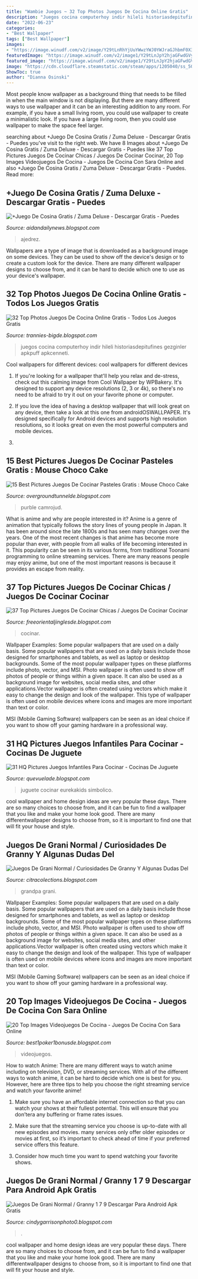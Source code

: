 ```yaml
---
title: "Wambie Juegos ~ 32 Top Photos Juegos De Cocina Online Gratis"
description: "Juegos cocina computerhoy indir hileli historiasdepitufines gezginler apkpuff apkcenneti"
date: "2022-06-23"
categories:
- "Best Wallpaper"
tags: ["Best Wallpaper"]
images:
- "https://image.winudf.com/v2/image/Y29tLnRhYjUuYWwzYWJ0YWJraGJhbmF0X3NjcmVlbl8zXzE1MDkxMTE4MDBfMDQx/screen-3.jpg?fakeurl=1&amp;type=.jpg"
featuredImage: "https://image.winudf.com/v2/image1/Y29tLnJpY2hjaGFwdGVyLmdyYW5ueWNoYXB0ZXJ0d28uZ3Jhbm55cmljaC5tb25leWdvbGRncmFubnkyMDIwX3NjcmVlbl8xXzE1NzI3ODEwMTlfMDE1/screen-1.jpg?fakeurl=1&amp;type=.jpg"
featured_image: "https://image.winudf.com/v2/image1/Y29tLnJpY2hjaGFwdGVyLmdyYW5ueWNoYXB0ZXJ0d28uZ3Jhbm55cmljaC5tb25leWdvbGRncmFubnkyMDIwX3NjcmVlbl8xXzE1NzI3ODEwMTlfMDE1/screen-1.jpg?fakeurl=1&amp;type=.jpg"
image: "https://cdn.cloudflare.steamstatic.com/steam/apps/1205040/ss_5047abe8dfcef22c96bb42d4879b6daad3904fc8.1920x1080.jpg?t=1585895719"
ShowToc: true
author: "Dianna Osinski"
---
```



Most people know wallpaper as a background thing that needs to be filled in when the main window is not displaying. But there are many different ways to use wallpaper and it can be an interesting addition to any room. For example, if you have a small living room, you could use wallpaper to create a minimalistic look. If you have a large living room, then you could use wallpaper to make the space feel larger.

	

		
searching about +Juego De Cosina Gratis / Zuma Deluxe - Descargar Gratis - Puedes you've visit to the right web. We have 8 Images about +Juego De Cosina Gratis / Zuma Deluxe - Descargar Gratis - Puedes like 37 Top Pictures Juegos De Cocinar Chicas / Juegos De Cocinar Cocinar, 20 Top Images Videojuegos De Cocina - Juegos De Cocina Con Sara Online and also +Juego De Cosina Gratis / Zuma Deluxe - Descargar Gratis - Puedes. Read more:
		
    
## +Juego De Cosina Gratis / Zuma Deluxe - Descargar Gratis - Puedes

<img loading=lazy src="https://idescargar.com/wp-content/uploads/2018/12/Ajedrez-_2.jpg" onerror="this.onerror=null;this.src='https://tse2.mm.bing.net/th?id=OIP.34hYoNbpUi_op1N6km2QZgHaEK&amp;pid=15.1';" alt="+Juego De Cosina Gratis / Zuma Deluxe - Descargar Gratis - Puedes">

_Source: aidandailynews.blogspot.com_

>ajedrez. 

	

Wallpapers are a type of image that is downloaded as a background image on some devices. They can be used to show off the device's design or to create a custom look for the device. There are many different wallpaper designs to choose from, and it can be hard to decide which one to use as your device's wallpaper.

    
## 32 Top Photos Juegos De Cocina Online Gratis - Todos Los Juegos Gratis

<img loading=lazy src="https://cdn.computerhoy.com/sites/navi.axelspringer.es/public/styles/1200/public/media/image/2016/04/166198-mejores-juegos-cocina-android-iphone-ipad.jpg?itok=5DmCIb8P" onerror="this.onerror=null;this.src='https://tse2.mm.bing.net/th?id=OIP.kHdD-zhk1-PjLxi6iQMrxgHaEL&amp;pid=15.1';" alt="32 Top Photos Juegos De Cocina Online Gratis - Todos Los Juegos Gratis">

_Source: trannies-bigde.blogspot.com_

>juegos cocina computerhoy indir hileli historiasdepitufines gezginler apkpuff apkcenneti. 

	

Cool wallpapers for different devices:
cool wallpapers for different devices 

1. If you're looking for a wallpaper that'll help you relax and de-stress, check out this calming image from Cool Wallpaper by WPBakery. It's designed to support any device resolutions (2, 3 or 4k), so there's no need to be afraid to try it out on your favorite phone or computer.

2. If you love the idea of having a desktop wallpaper that will look great on any device, then take a look at this one from androidOSWALLPAPER. It's designed specifically for Android devices and supports high resolution resolutions, so it looks great on even the most powerful computers and mobile devices.

3.

    
## 15 Best Pictures Juegos De Cocinar Pasteles Gratis : Mouse Choco Cake

<img loading=lazy src="https://img.programas-gratis.net/imagenes_extra/4/40923_3.jpg" onerror="this.onerror=null;this.src='https://tse4.mm.bing.net/th?id=OIP._JqhwhaMeuZLFvo_zV3cvAHaFj&amp;pid=15.1';" alt="15 Best Pictures Juegos De Cocinar Pasteles Gratis : Mouse Choco Cake">

_Source: overgroundtunnelde.blogspot.com_

>purble camrojud. 

	

What is anime and why are people interested in it?
Anime is a genre of animation that typically follows the story lines of young people in Japan. It has been around since the late 1800s and has seen many changes over the years. One of the most recent changes is that anime has become more popular than ever, with people from all walks of life becoming interested in it. This popularity can be seen in its various forms, from traditional Toonami programming to online streaming services. There are many reasons people may enjoy anime, but one of the most important reasons is because it provides an escape from reality.

    
## 37 Top Pictures Juegos De Cocinar Chicas / Juegos De Cocinar Cocinar

<img loading=lazy src="https://image.winudf.com/v2/image/Y29tLnRhYjUuYWwzYWJ0YWJraGJhbmF0X3NjcmVlbl8zXzE1MDkxMTE4MDBfMDQx/screen-3.jpg?fakeurl=1&amp;type=.jpg" onerror="this.onerror=null;this.src='https://tse4.mm.bing.net/th?id=OIP.Y4zXAcGs7vk0w5S9MvjyCgHaEc&amp;pid=15.1';" alt="37 Top Pictures Juegos De Cocinar Chicas / Juegos De Cocinar Cocinar">

_Source: freeorientaljinglesde.blogspot.com_

>cocinar. 

	

Wallpaper Examples: Some popular wallpapers that are used on a daily basis.
Some popular wallpapers that are used on a daily basis include those designed for smartphones and tablets, as well as laptop or desktop backgrounds. Some of the most popular wallpaper types on these platforms include photo, vector, and MSI. 
Photo wallpaper is often used to show off photos of people or things within a given space. It can also be used as a background image for websites, social media sites, and other applications.Vector wallpaper is often created using vectors which make it easy to change the design and look of the wallpaper. This type of wallpaper is often used on mobile devices where icons and images are more important than text or color. 

MSI (Mobile Gaming Software) wallpapers can be seen as an ideal choice if you want to show off your gaming hardware in a professional way.

    
## 31 HQ Pictures Juegos Infantiles Para Cocinar - Cocinas De Juguete

<img loading=lazy src="https://i.pinimg.com/originals/c1/76/1d/c1761daef44e58b323867fcf1471a71a.jpg" onerror="this.onerror=null;this.src='https://tse1.mm.bing.net/th?id=OIP.FFHDVZrSg99PeyysVOWsawAAAA&amp;pid=15.1';" alt="31 HQ Pictures Juegos Infantiles Para Cocinar - Cocinas De Juguete">

_Source: quevuelade.blogspot.com_

>juguete cocinar eurekakids simbolico. 

	

cool wallpaper and home design ideas are very popular these days. There are so many choices to choose from, and it can be fun to find a wallpaper that you like and make your home look good. There are many differentwallpaper designs to choose from, so it is important to find one that will fit your house and style.

    
## Juegos De Grani Normal / Curiosidades De Granny Y Algunas Dudas Del

<img loading=lazy src="https://image.winudf.com/v2/image1/Y29tLnJpY2hjaGFwdGVyLmdyYW5ueWNoYXB0ZXJ0d28uZ3Jhbm55cmljaC5tb25leWdvbGRncmFubnkyMDIwX3NjcmVlbl8xXzE1NzI3ODEwMTlfMDE1/screen-1.jpg?fakeurl=1&amp;type=.jpg" onerror="this.onerror=null;this.src='https://tse1.mm.bing.net/th?id=OIP.JLXRqCUGsR32BETBoZlRkQHaEK&amp;pid=15.1';" alt="Juegos De Grani Normal / Curiosidades De Granny Y Algunas Dudas Del">

_Source: citracolections.blogspot.com_

>grandpa grani. 

	

Wallpaper Examples: Some popular wallpapers that are used on a daily basis.
Some popular wallpapers that are used on a daily basis include those designed for smartphones and tablets, as well as laptop or desktop backgrounds. Some of the most popular wallpaper types on these platforms include photo, vector, and MSI. 
Photo wallpaper is often used to show off photos of people or things within a given space. It can also be used as a background image for websites, social media sites, and other applications.Vector wallpaper is often created using vectors which make it easy to change the design and look of the wallpaper. This type of wallpaper is often used on mobile devices where icons and images are more important than text or color. 

MSI (Mobile Gaming Software) wallpapers can be seen as an ideal choice if you want to show off your gaming hardware in a professional way.

    
## 20 Top Images Videojuegos De Cocina - Juegos De Cocina Con Sara Online

<img loading=lazy src="https://image.winudf.com/v2/image1/Y29tLk9jdG9wR2FtZXJzU3R1ZGlvLldpdGNoSGFsbG93ZWVuQ29va2luZ1NpbXVsYXRvcl9zY3JlZW5fMF8xNTQ5MzEyMDc3XzA1Nw/screen-0.jpg?fakeurl=1&amp;type=.jpg" onerror="this.onerror=null;this.src='https://tse1.mm.bing.net/th?id=OIP.34eCkkwKNv4OkvruuzKr8wHaEc&amp;pid=15.1';" alt="20 Top Images Videojuegos De Cocina - Juegos De Cocina Con Sara Online">

_Source: best1poker1bonusde.blogspot.com_

>videojuegos. 

	

How to watch Anime: There are many different ways to watch anime including on television, DVD, or streaming services.
With all of the different ways to watch anime, it can be hard to decide which one is best for you. However, here are three tips to help you choose the right streaming service and watch your favorite anime!
1. Make sure you have an affordable internet connection so that you can watch your shows at their fullest potential. This will ensure that you don’tera any buffering or frame rates issues.

2. Make sure that the streaming service you choose is up-to-date with all new episodes and movies. many services only offer older episodes or movies at first, so it’s important to check ahead of time if your preferred service offers this feature.

3. Consider how much time you want to spend watching your favorite shows.

    
## Juegos De Grani Normal / Granny 1 7 9 Descargar Para Android Apk Gratis

<img loading=lazy src="https://cdn.cloudflare.steamstatic.com/steam/apps/1205040/ss_5047abe8dfcef22c96bb42d4879b6daad3904fc8.1920x1080.jpg?t=1585895719" onerror="this.onerror=null;this.src='https://tse3.mm.bing.net/th?id=OIP.qrN-mm2Np2DPYV7t4Zgd5wHaEK&amp;pid=15.1';" alt="Juegos De Grani Normal / Granny 1 7 9 Descargar Para Android Apk Gratis">

_Source: cindygarrisonphoto0.blogspot.com_

>. 

	

cool wallpaper and home design ideas are very popular these days. There are so many choices to choose from, and it can be fun to find a wallpaper that you like and make your home look good. There are many differentwallpaper designs to choose from, so it is important to find one that will fit your house and style.

